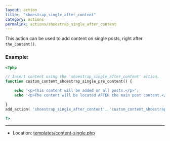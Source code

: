 ```yaml
---
layout: action
title:  "shoestrap_single_after_content"
category: actions
permalink: actions/shoestrap_single_after_content
---
```


This action can be used to add content on single posts, right after `the_content()`.

### Example:

```php
<?php

// Insert content using the 'shoestrap_single_after_content' action.
function custom_content_shoestrap_single_pre_content() {

	echo '<p>This content will be added on all posts.</p>';
	echo '<p>The content will be located AFTER the main post content.</p>';

}
add_action( 'shoestrap_single_after_content', 'custom_content_shoestrap_single_top' );

?>
```

<hr>

* Location: [templates/content-single.php](https://github.com/shoestrap/shoestrap-3/blob/development/templates/content-single.php)